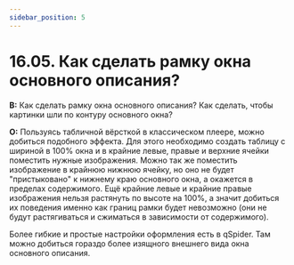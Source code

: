 ```yaml
---
sidebar_position: 5
---
```


# 16.05. Как сделать рамку окна основного описания?
<!-- [:faq_16_05] -->

**В:** Как сделать рамку окна основного описания?
	Как сделать, чтобы картинки шли по контуру основного окна?

**О:**
Пользуясь табличной вёрсткой в классическом плеере, можно добиться подобного эффекта. Для этого необходимо создать таблицу с шириной в 100% окна и в крайние левые, правые и верхние ячейки поместить нужные изображения. Можно так же поместить изображение в крайнюю нижнюю ячейку, но оно не будет "пристыковано" к нижнему краю основного окна, а окажется в пределах содержимого. Ещё крайние левые и крайние правые изображения нельзя растянуть по высоте на 100%, а значит добиться их поведения именно как границ рамки будет невозможно (они не будут растягиваться и сжиматься в зависимости от содержимого).

Более гибкие и простые настройки оформления есть в qSpider. Там можно добиться гораздо более изящного внешнего вида окна основного описания.
